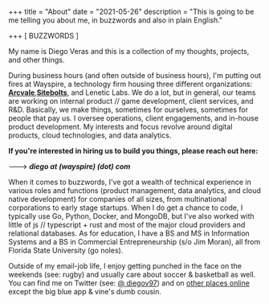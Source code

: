 +++
title = "About"
date = "2021-05-26"
description = "This is going to be me telling you about me, in buzzwords and also in plain English."

+++
[ BUZZWORDS ]


My name is Diego Veras and this is a collection of my thoughts, projects, and other things.

During business hours (and often outside of business hours), I'm putting out fires at Wayspire, a technology firm housing three different organizations: [**Arcvale**](https://arcvale.com/),[**Sitebolts**](https://sitebolts.com/), and Lenetic Labs. We do a lot, but in general, our teams are working on internal product // game development, client services, and R&D. Basically, we make things, sometimes for ourselves, sometimes for people that pay us. I oversee operations, client engagements, and in-house product development. My interests and focus revolve around digital products, cloud technologies, and data analytics. 


**If you're interested in hiring us to build you things, please reach out here:**

---> ***diego at (wayspire) (dot) com***


When it comes to buzzwords, I've got a wealth of technical experience in various roles and functions (product management, data analytics, and cloud native development) for companies of all sizes, from multinational corporations to early stage startups. When I do get a chance to code, I typically use Go, Python, Docker, and MongoDB, but I've also worked with little of js // typescript + rust and most of the major cloud providers and relational databases. As for education, I have a BS and MS in Information Systems and a BS in Commercial Entrepreneurship (s/o Jim Moran), all from Florida State University (go noles).

Outside of my email-job life, I enjoy getting punched in the face on the weekends (see: rugby) and usually care about soccer & basketball as well. You can find me on Twitter (see: [@ diegov97](https://twitter.com/diegov97)) and on [other places online](https://dverasc.github.io/showcase/socials/) except the big blue app & vine's dumb cousin.
